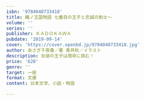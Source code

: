```yaml
---
isbn: '9784040733418'
title: 織ノ王国物語 七番目の王子と忠誠の剣士～
volume: ''
series: ''
publisher: ＫＡＤＯＫＡＷＡ
pubdate: '2019-09-14'
cover: 'https://cover.openbd.jp/9784040733418.jpg'
author: あさぎ千夜春／著 青井秋／イラスト
description: 女装の王子は宿命に挑む！
price: '620'
genre: ''
target: 一般
format: 文庫
content: 日本文学、小説・物語

---
```

